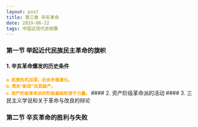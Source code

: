 ```yaml
---
layout: post
title: 第三章 辛亥革命
date: 2019-06-22
tags: 中国近现代史纲要
---
```


### 第一节 举起近代民族民主革命的旗帜
#### 1. 辛亥革命爆发的历史条件
<small style="color:orange;font-weight:bold;">
a. 民族危机加深，社会矛盾激化。<br>
b. 清末“新政”及其破产。<br>
c. 资产阶级革命派的阶级基础和骨干力量。
</small>
#### 2. 资产阶级革命派的活动
#### 3. 三民主义学说和关于革命与改良的辩论

### 第二节 辛亥革命的胜利与失败